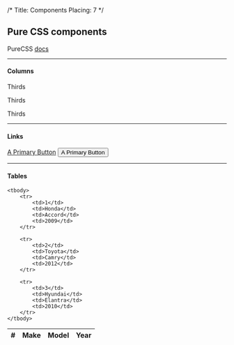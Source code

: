/*
Title: Components
Placing: 7
*/

## Pure CSS components

PureCSS [docs](http://purecss.io/)

---

#### Columns

<div class="pure-g">
    <div class="pure-u-1-3"><p>Thirds</p></div>
    <div class="pure-u-1-3"><p>Thirds</p></div>
    <div class="pure-u-1-3"><p>Thirds</p></div>
</div>

---

#### Links

<a class="pure-button pure-button-primary" href="#">A Primary Button</a>
<button class="pure-button pure-button-primary">A Primary Button</button>

---

#### Tables

<table class="pure-table">
    <thead>
        <tr>
            <th>#</th>
            <th>Make</th>
            <th>Model</th>
            <th>Year</th>
        </tr>
    </thead>

    <tbody>
        <tr>
            <td>1</td>
            <td>Honda</td>
            <td>Accord</td>
            <td>2009</td>
        </tr>

        <tr>
            <td>2</td>
            <td>Toyota</td>
            <td>Camry</td>
            <td>2012</td>
        </tr>

        <tr>
            <td>3</td>
            <td>Hyundai</td>
            <td>Elantra</td>
            <td>2010</td>
        </tr>
    </tbody>
</table>

